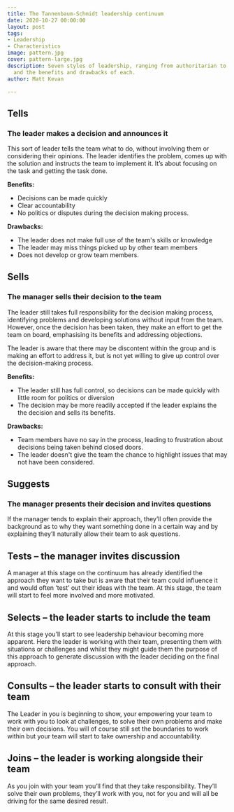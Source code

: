 ```yaml
---
title: The Tannenbaum-Schmidt leadership continuum
date: 2020-10-27 00:00:00
layout: post
tags:
- Leadership
- Characteristics
image: pattern.jpg
cover: pattern-large.jpg
description: Seven styles of leadership, ranging from authoritarian to permissive,
  and the benefits and drawbacks of each.
author: Matt Kevan

---
```

## **Tells**

### **The leader makes a decision and announces it**

This sort of leader tells the team what to do, without involving them or considering their opinions. The leader identifies the problem, comes up with the solution and instructs the team to implement it. It’s about focusing on the task and getting the task done.

**Benefits:**

* Decisions can be made quickly
* Clear accountability
* No politics or disputes during the decision making process.

**Drawbacks:**

* The leader does not make full use of the team's skills or knowledge
* The leader may miss things picked up by other team members
* Does not develop or grow team members.

## Sells

### The manager sells their decision to the team

The leader still takes full responsibility for the decision making process, identifying problems and developing solutions without input from the team. However, once the decision has been taken, they make an effort to get the team on board, emphasising its benefits and addressing  objections.

The leader is aware that there may be discontent within the group and is making an effort to address it, but is not yet willing to give up control over the decision-making process.

**Benefits:**

* The leader still has full control, so decisions can be made quickly with little room for politics or diversion
* The decision may be more readily accepted if the leader explains the  the decision and sells its benefits.

**Drawbacks:**

* Team members have no say in the process, leading to frustration about decisions being taken behind closed doors.
* The leader doesn't give the team the chance to highlight issues that may not have been considered.

## Suggests

### The manager presents their decision and invites questions

If the manager tends to explain their approach, they’ll often provide the background as to why they want something done in a certain way and by explaining they’ll naturally allow their team to ask questions.

## Tests – the manager invites discussion

A manager at this stage on the continuum has already identified the approach they want to take but is aware that their team could influence it and would often ‘test’ out their ideas with the team. At this stage, the team will start to feel more involved and more motivated.

## Selects – the leader starts to include the team

At this stage you’ll start to see leadership behaviour becoming more apparent. Here the leader is working with their team, presenting them with situations or challenges and whilst they might guide them the purpose of this approach to generate discussion with the leader deciding on the final approach.

## Consults – the leader starts to consult with their team

The Leader in you is beginning to show, your empowering your team to work with you to look at challenges, to solve their own problems and make their own decisions. You will of course still set the boundaries to work within but your team will start to take ownership and accountability.

## Joins – the leader is working alongside their team

As you join with your team you’ll find that they take responsibility. They’ll solve their own problems, they’ll work with you, not for you and will all be driving for the same desired result.